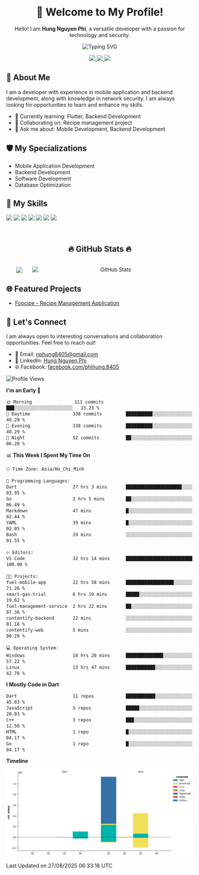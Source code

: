 <div align="center">
  <h1>👋 Welcome to My Profile!</h1>
  <p>Hello! I am <strong>Hung Nguyen Phi</strong>, a versatile developer with a passion for technology and security.</p>
  <img src="https://readme-typing-svg.herokuapp.com?size=25&duration=2500&color=8C43EA&vCenter=true&width=450&height=40&lines=Mobile+Developer+%7C+Backend+Developer+%7C+Cyber+Security" alt="Typing SVG" />
</div>

<p align="center">
  <a href="https://vn.linkedin.com/in/hung-nguyen-phi">
    <img src="https://img.shields.io/badge/-LinkedIn-0077B5?style=for-the-badge&logo=Linkedin&logoColor=white"/>
  </a>
  <a href="https://www.facebook.com/phihung.8405">
    <img src="https://img.shields.io/badge/-Facebook-1877F2?style=for-the-badge&logo=Facebook&logoColor=white"/>
  </a>
  <a href="mailto:nphung8405@gmail.com">
    <img src="https://img.shields.io/badge/-Email-D14836?style=for-the-badge&logo=Gmail&logoColor=white"/>
  </a>
</p>

## 🚀 About Me

I am a developer with experience in mobile application and backend development, along with knowledge in network security. I am always looking for opportunities to learn and enhance my skills.

- 🌱 Currently learning: Flutter, Backend Development
- 👯 Collaborating on: Recipe management project
- 💬 Ask me about: Mobile Development, Backend Development

## 🛡️ My Specializations

- Mobile Application Development
- Backend Development
- Software Development
- Database Optimization

## 🌟 My Skills

![](https://img.shields.io/badge/-Dart-0175C2?style=flat-square&logo=dart&logoColor=white)
![](https://img.shields.io/badge/-Flutter-02569B?style=flat-square&logo=flutter&logoColor=white)
![](https://img.shields.io/badge/-Node.js-8CC84B?style=flat-square&logo=node.js&logoColor=white)
![](https://img.shields.io/badge/-JavaScript-F7DF1E?style=flat-square&logo=javascript&logoColor=black)
![](https://img.shields.io/badge/-Python-3776AB?style=flat-square&logo=Python&logoColor=white)
![](https://img.shields.io/badge/-PostgreSQL-336791?style=flat-square&logo=postgresql&logoColor=white)
![](https://img.shields.io/badge/-MongoDB-47A248?style=flat-square&logo=mongodb&logoColor=white)

<br>
<h2 align="center">🔥 GitHub Stats 🔥</h2>
<!-- https://github.com/anuraghazra/github-readme-stats -->
<br>
<div align=center>
  <a href="#" title="BenjaminHung8405">
    <img width="315" align="center" src="https://github-readme-stats.vercel.app/api/top-langs/?username=BenjaminHung8405&hide=c%23,powershell,Mathematica,Ruby,Objective-C,Objective-C%2b%2b,Cuda&title_color=61dafb&text_color=ffffff&icon_color=61dafb&bg_color=20232a&langs_count=8&layout=compact&border_color=61dafb&hide_border=true" />
  </a>
  <a href="#" title="BenjaminHung8405">
    <img align="right" width="434" src="https://github-readme-stats.vercel.app/api?username=BenjaminHung8405&count_private=true&show_icons=true&theme=tokyonight" alt="GitHub Stats" />
  </a>
</div>

## 🌐 Featured Projects

- [Foocipe - Recipe Management Application](https://github.com/BenjaminHung8405/foocipe-cooking-app)

## 🤝 Let's Connect

I am always open to interesting conversations and collaboration opportunities. Feel free to reach out!

- 📧 Email: nphung8405@gmail.com
- 💼 LinkedIn: [Hung Nguyen Phi](https://vn.linkedin.com/in/hung-nguyen-phi)
- 🌐 Facebook: [facebook.com/phihung.8405](https://www.facebook.com/phihung.8405)

<!--START_SECTION:waka-->
![Profile Views](http://img.shields.io/badge/Profile%20Views-17-blue)

**I'm an Early 🐤** 

```text
🌞 Morning                111 commits         ███░░░░░░░░░░░░░░░░░░░░░░   13.23 % 
🌆 Daytime                338 commits         ██████████░░░░░░░░░░░░░░░   40.29 % 
🌃 Evening                338 commits         ██████████░░░░░░░░░░░░░░░   40.29 % 
🌙 Night                  52 commits          ██░░░░░░░░░░░░░░░░░░░░░░░   06.20 % 
```


📊 **This Week I Spent My Time On** 

```text
🕑︎ Time Zone: Asia/Ho_Chi_Minh

💬 Programming Languages: 
Dart                     27 hrs 3 mins       █████████████████████░░░░   83.95 % 
Go                       2 hrs 5 mins        ██░░░░░░░░░░░░░░░░░░░░░░░   06.49 % 
Markdown                 47 mins             █░░░░░░░░░░░░░░░░░░░░░░░░   02.44 % 
YAML                     39 mins             █░░░░░░░░░░░░░░░░░░░░░░░░   02.05 % 
Bash                     29 mins             ░░░░░░░░░░░░░░░░░░░░░░░░░   01.55 % 

🔥 Editors: 
VS Code                  32 hrs 14 mins      █████████████████████████   100.00 % 

🐱‍💻 Projects: 
fuel-mobile-app          22 hrs 58 mins      ██████████████████░░░░░░░   71.26 % 
smart-gas-trial          6 hrs 19 mins       █████░░░░░░░░░░░░░░░░░░░░   19.62 % 
fuel-management-service  2 hrs 22 mins       ██░░░░░░░░░░░░░░░░░░░░░░░   07.36 % 
contentify-backend       22 mins             ░░░░░░░░░░░░░░░░░░░░░░░░░   01.18 % 
contentify-web           5 mins              ░░░░░░░░░░░░░░░░░░░░░░░░░   00.29 % 

💻 Operating System: 
Windows                  18 hrs 26 mins      ██████████████░░░░░░░░░░░   57.22 % 
Linux                    13 hrs 47 mins      ███████████░░░░░░░░░░░░░░   42.78 % 
```

**I Mostly Code in Dart** 

```text
Dart                     11 repos            ███████████░░░░░░░░░░░░░░   45.83 % 
JavaScript               5 repos             █████░░░░░░░░░░░░░░░░░░░░   20.83 % 
C++                      3 repos             ███░░░░░░░░░░░░░░░░░░░░░░   12.50 % 
HTML                     1 repo              █░░░░░░░░░░░░░░░░░░░░░░░░   04.17 % 
Go                       1 repo              █░░░░░░░░░░░░░░░░░░░░░░░░   04.17 % 
```



**Timeline**

![Lines of Code chart](https://raw.githubusercontent.com/BenjaminHung8405/BenjaminHung8405/main/assets/bar_graph.png)


 Last Updated on 27/08/2025 06:33:18 UTC
<!--END_SECTION:waka-->
